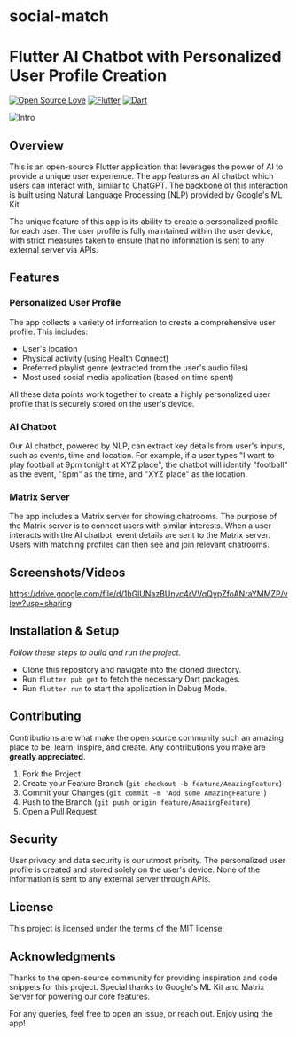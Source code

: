 # social-match
# Flutter AI Chatbot with Personalized User Profile Creation

[![Open Source Love](https://badges.frapsoft.com/os/v1/open-source.png?v=103)](https://github.com/ellerbrock/open-source-badges/)
[![Flutter](https://img.shields.io/badge/Platform-Flutter-blue.svg)](https://www.flutter.dev/)
[![Dart](https://img.shields.io/badge/Language-Dart-purple.svg)](https://dart.dev/)

![Intro](https://media.giphy.com/media/du3J3cXyzhj75IOgvA/giphy.gif)

## Overview
This is an open-source Flutter application that leverages the power of AI to provide a unique user experience. The app features an AI chatbot which users can interact with, similar to ChatGPT. The backbone of this interaction is built using Natural Language Processing (NLP) provided by Google's ML Kit.

The unique feature of this app is its ability to create a personalized profile for each user. The user profile is fully maintained within the user device, with strict measures taken to ensure that no information is sent to any external server via APIs.

## Features
### Personalized User Profile
The app collects a variety of information to create a comprehensive user profile. This includes:
* User's location
* Physical activity (using Health Connect)
* Preferred playlist genre (extracted from the user's audio files)
* Most used social media application (based on time spent)

All these data points work together to create a highly personalized user profile that is securely stored on the user's device.

### AI Chatbot
Our AI chatbot, powered by NLP, can extract key details from user's inputs, such as events, time and location. For example, if a user types "I want to play football at 9pm tonight at XYZ place", the chatbot will identify "football" as the event, "9pm" as the time, and "XYZ place" as the location.

### Matrix Server
The app includes a Matrix server for showing chatrooms. The purpose of the Matrix server is to connect users with similar interests. When a user interacts with the AI chatbot, event details are sent to the Matrix server. Users with matching profiles can then see and join relevant chatrooms. 

## Screenshots/Videos

https://drive.google.com/file/d/1bGlUNazBUnyc4rVVqQypZfoANraYMMZP/view?usp=sharing


## Installation & Setup
_Follow these steps to build and run the project._

* Clone this repository and navigate into the cloned directory.
* Run `flutter pub get` to fetch the necessary Dart packages.
* Run `flutter run` to start the application in Debug Mode.

## Contributing
Contributions are what make the open source community such an amazing place to be, learn, inspire, and create. Any contributions you make are **greatly appreciated**. 

1. Fork the Project
2. Create your Feature Branch (`git checkout -b feature/AmazingFeature`)
3. Commit your Changes (`git commit -m 'Add some AmazingFeature'`)
4. Push to the Branch (`git push origin feature/AmazingFeature`)
5. Open a Pull Request

## Security
User privacy and data security is our utmost priority. The personalized user profile is created and stored solely on the user's device. None of the information is sent to any external server through APIs.

## License
This project is licensed under the terms of the MIT license.

## Acknowledgments
Thanks to the open-source community for providing inspiration and code snippets for this project. Special thanks to Google's ML Kit and Matrix Server for powering our core features.

For any queries, feel free to open an issue, or reach out. Enjoy using the app!
